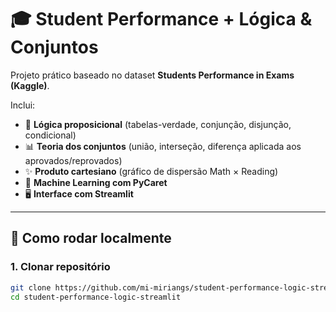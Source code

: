 # 🎓 Student Performance + Lógica & Conjuntos

Projeto prático baseado no dataset **Students Performance in Exams (Kaggle)**.

Inclui:
- 🔢 **Lógica proposicional** (tabelas-verdade, conjunção, disjunção, condicional)
- 📊 **Teoria dos conjuntos** (união, interseção, diferença aplicada aos aprovados/reprovados)
- ✨ **Produto cartesiano** (gráfico de dispersão Math × Reading)
- 🤖 **Machine Learning com PyCaret**
- 🖥 **Interface com Streamlit**

---

## 🚀 Como rodar localmente

### 1. Clonar repositório
```bash
git clone https://github.com/mi-miriangs/student-performance-logic-streamlit.git
cd student-performance-logic-streamlit
